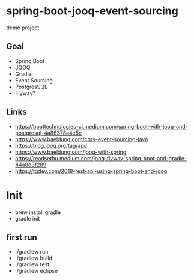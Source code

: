 # spring-boot-jooq-event-sourcing
demo project

## Goal
- Spring Boot
- JOOQ
- Gradle
- Event Sourcing
- PostgresSQL
- Flyway?

## Links
- https://boottechnologies-ci.medium.com/spring-boot-with-jooq-and-postgresql-4a86378a4e5e
- https://www.baeldung.com/cqrs-event-sourcing-java
- https://blog.jooq.org/tag/api/
- https://www.baeldung.com/jooq-with-spring
- https://readsethu.medium.com/jooq-flyway-spring-boot-and-gradle-44a8d3f289
- https://tqdev.com/2018-rest-api-using-spring-boot-and-jooq


# Init

 - brew install gradle
 - gradle init
 
 ## first run

 - ./gradlew run
 - ./gradlew build
 - ./gradlew test
 - ./gradlew eclipse